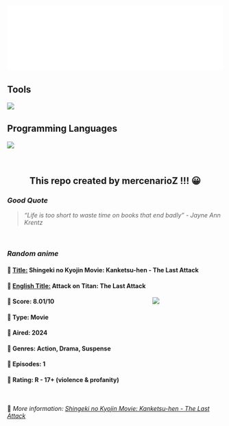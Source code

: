
<img src="svg/nai.svg" />

<p>
  <h2>Tools</h2>
  <a href="https://skillicons.dev">
    <img src="https://skillicons.dev/icons?i=git,bash,vim,ubuntu,tensorflow,pytorch,docker,raspberrypi" />
  </a>

  <br />

  <h2>Programming Languages</h2>

  <a href="https://skillicons.dev">
    <img src="https://skillicons.dev/icons?i=python,c,cpp" />
  </a>
</p>

<br />

<h2 align="center">This repo created by mercenarioZ !!! 😀</h2>
<h3><i>Good Quote</i></h3>

<blockquote>
<i>
“Life is too short to waste time on books that end badly” - Jayne Ann Krentz
</i>
</blockquote>

<br />

<h3><i>Random anime</i></h3>

<h4>
  <strong>🥭 <u>Title:</u></strong> Shingeki no Kyojin Movie: Kanketsu-hen - The Last Attack
</h4>

<h4>🌿 <u>English Title:</u> Attack on Titan: The Last Attack</h4>

<img align="right" width="165" src=https://cdn.myanimelist.net/images/anime/1379/145452.jpg />

<h4>🌱 Score: 8.01/10</h4>

<h4>🌲 Type: Movie</h4>

<h4>🌴 Aired: 2024</h4>

<h4>🌵 Genres: Action, Drama, Suspense</h4>

<h4>🥑 Episodes: 1</h4>

<h4>🍏 Rating: R - 17+ (violence & profanity)</h4>

<br />

🍂 *More information: [Shingeki no Kyojin Movie: Kanketsu-hen - The Last Attack](https://myanimelist.net/anime/59571/Shingeki_no_Kyojin_Movie__Kanketsu-hen_-_The_Last_Attack)*
    